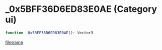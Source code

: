 # _0x5BFF36D6ED83E0AE (Category ui)

```js
function _0x5BFF36D6ED83E0AE(): Vector3
```

[filename](_0x5BFF36D6ED83E0AE_m.md ':include')